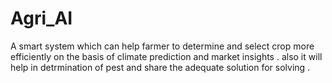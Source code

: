 # Agri_AI
A smart system which can help farmer to determine and select crop more efficiently on the basis of climate prediction and market insights . also it will help in detrmination of  pest and share the adequate solution for solving .
